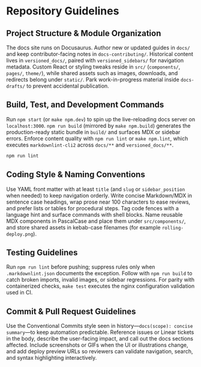 # Repository Guidelines

## Project Structure & Module Organization
The docs site runs on Docusaurus. Author new or updated guides in `docs/` and keep contributor-facing notes in `docs-contributing/`. Historical content lives in `versioned_docs/`, paired with `versioned_sidebars/` for navigation metadata. Custom React or styling tweaks reside in `src/` (`components/`, `pages/`, `theme/`), while shared assets such as images, downloads, and redirects belong under `static/`. Park work-in-progress material inside `docs-drafts/` to prevent accidental publication.

## Build, Test, and Development Commands
Run `npm start` (or `make npm.dev`) to spin up the live-reloading docs server on `localhost:3000`. `npm run build` (mirrored by `make npm.build`) generates the production-ready static bundle in `build/` and surfaces MDX or sidebar errors. Enforce content quality with `npm run lint` or `make npm.lint`, which executes `markdownlint-cli2` across `docs/**` and `versioned_docs/**`.

```bash
npm run lint
```

## Coding Style & Naming Conventions
Use YAML front matter with at least `title` (and `slug` or `sidebar_position` when needed) to keep navigation orderly. Write concise Markdown/MDX in sentence case headings, wrap prose near 100 characters to ease reviews, and prefer lists or tables for procedural steps. Tag code fences with a language hint and surface commands with shell blocks. Name reusable MDX components in PascalCase and place them under `src/components/`, and store shared assets in kebab-case filenames (for example `rolling-deploy.png`).

## Testing Guidelines
Run `npm run lint` before pushing; suppress rules only when `.markdownlint.json` documents the exception. Follow with `npm run build` to catch broken imports, invalid images, or sidebar regressions. For parity with containerized checks, `make test` executes the nginx configuration validation used in CI.

## Commit & Pull Request Guidelines
Use the Conventional Commits style seen in history—`docs(scope): concise summary`—to keep automation predictable. Reference issues or Linear tickets in the body, describe the user-facing impact, and call out the docs sections affected. Include screenshots or GIFs when the UI or illustrations change, and add deploy preview URLs so reviewers can validate navigation, search, and syntax highlighting interactively.

